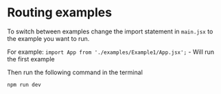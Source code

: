 # Routing examples

To switch between examples change the import statement in `main.jsx` to the example you want to run.

For example: `import App from './examples/Example1/App.jsx';` - Will run the first example

Then run the following command in the terminal

```
npm run dev
```
